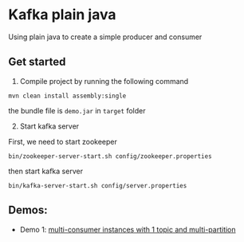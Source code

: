 # Kafka plain java

Using plain java to create a simple producer and consumer

## Get started

1. Compile project by running the following command
```shell
mvn clean install assembly:single
```

the bundle file is `demo.jar` in `target` folder

2. Start kafka server

First, we need to start zookeeper
```shell
bin/zookeeper-server-start.sh config/zookeeper.properties
```

then start kafka server
```shell
bin/kafka-server-start.sh config/server.properties
```

## Demos:
- Demo 1: [multi-consumer instances with 1 topic and multi-partition](docs/demo-1-multi-partition.md)